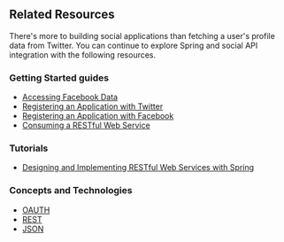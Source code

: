 ## Related Resources

There's more to building social applications than fetching a user's profile data from Twitter. You can continue to explore Spring and social API integration with the following resources.

### Getting Started guides

* [Accessing Facebook Data][gs-accessing-facebook]
* [Registering an Application with Twitter][gs-register-twitter-app]
* [Registering an Application with Facebook][gs-register-facebook-app]
* [Consuming a RESTful Web Service][gs-consuming-rest]

[gs-accessing-facebook]: /guides/gs/accessing-facebook/
[gs-register-facebook-app]: /guides/gs/register-facebook-app/
[gs-register-twitter-app]: /guides/gs/register-twitter-app/
[gs-consuming-rest]: /guides/gs/consuming-rest/

### Tutorials

* [Designing and Implementing RESTful Web Services with Spring][tut-rest]

[tut-rest]: /guides/tutorials/rest

### Concepts and Technologies

* [OAUTH][u-oauth]
* [REST][u-rest]
* [JSON][u-json]

[u-oauth]: /understanding/OAuth
[u-rest]: /understanding/REST
[u-json]: /understanding/JSON
